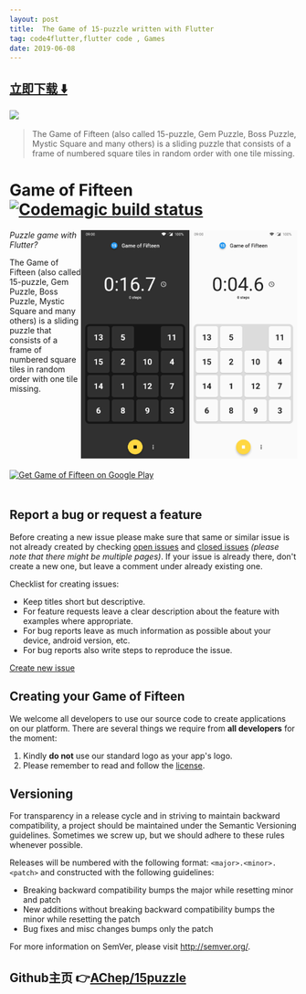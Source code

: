 ```yaml
---
layout: post
title:  The Game of 15-puzzle written with Flutter
tag: code4flutter,flutter code , Games
date: 2019-06-08
---
```


 


## [立即下载 ️⬇️ ](https://codeload.github.com/AChep/15puzzle/zip/master) 


 
![](https://flutterawesome.com/content/images/2019/01/Game-of-Fifteen.jpg)
 
>
> The Game of Fifteen (also called 15-puzzle, Gem Puzzle, Boss Puzzle, Mystic Square and many others) is a sliding puzzle that consists of a frame of numbered square tiles in random order with one tile missing.
>

 
Game of Fifteen
[![Codemagic build status](https://api.codemagic.io/apps/5c88cb243bcac07f80e4a1ec/5c88cb243bcac07f80e4a1eb/status_badge.svg)](https://codemagic.io/apps/5c88cb243bcac07f80e4a1ec/5c88cb243bcac07f80e4a1eb/latest_build)
==========

<img alt="Main screen: Light" align="right" height="400"
   src="https://github.com/AChep/15puzzle/raw/master/screenshots/screenshot2.jpg" />

<img alt="Main screen: Dark" align="right" height="400"
   src="https://github.com/AChep/15puzzle/raw/master/screenshots/screenshot1.jpg" />

*Puzzle game with Flutter?*

The Game of Fifteen (also called 15-puzzle, Gem Puzzle, Boss Puzzle, Mystic Square and many others) is a sliding puzzle that consists of a frame of numbered square tiles in random order with one tile missing. 

<a href="https://play.google.com/store/apps/details?id=com.artemchep.fifteenpuzzle">
  <img alt="Get Game of Fifteen on Google Play" vspace="20"
       src="https://play.google.com/intl/en_us/badges/images/generic/en-play-badge.png" height="60" />
</a>

Report a bug or request a feature
----------------
Before creating a new issue please make sure that same or similar issue is not already created by checking [open issues][2] and [closed issues][3] *(please note that there might be multiple pages)*. If your issue is already there, don't create a new one, but leave a comment under already existing one.

Checklist for creating issues:

- Keep titles short but descriptive.
- For feature requests leave a clear description about the feature with examples where appropriate.
- For bug reports leave as much information as possible about your device, android version, etc.
- For bug reports also write steps to reproduce the issue.

[Create new issue][1]

Creating your Game of Fifteen
----------------
We welcome all developers to use our source code to create applications on our platform.
There are several things we require from **all developers** for the moment:

1. Kindly **do not** use our standard logo as your app's logo.
2. Please remember to read and follow the [license][4].

Versioning
----------------
For transparency in a release cycle and in striving to maintain backward compatibility, a project should be maintained under the Semantic Versioning guidelines. Sometimes we screw up, but we should adhere to these rules whenever possible.

Releases will be numbered with the following format: `<major>.<minor>.<patch>` and constructed with the following guidelines:
- Breaking backward compatibility bumps the major while resetting minor and patch
- New additions without breaking backward compatibility bumps the minor while resetting the patch
- Bug fixes and misc changes bumps only the patch

For more information on SemVer, please visit http://semver.org/.


[1]: https://github.com/AChep/15puzzle/issues/new
[2]: https://github.com/AChep/15puzzle/issues?state=open
[3]: https://github.com/AChep/15puzzle/issues?state=closed
[4]: https://github.com/AChep/15puzzle/blob/master/LICENSE

## Github主页 👉[AChep/15puzzle](http://github.com/AChep/15puzzle)